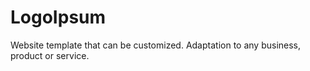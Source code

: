 # LogoIpsum
Website template that can be customized. Adaptation to any business, product or service.

